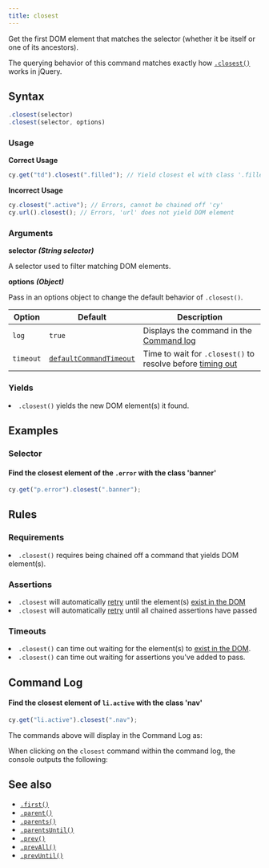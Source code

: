 ```yaml
---
title: closest
---
```


Get the first DOM element that matches the selector (whether it be itself or one of its ancestors).

<Alert type="info">

The querying behavior of this command matches exactly how [`.closest()`](http://api.jquery.com/closest) works in jQuery.

</Alert>

## Syntax

```javascript
.closest(selector)
.closest(selector, options)
```

### Usage

**<Icon name="check-circle" color="green"></Icon> Correct Usage**

```javascript
cy.get("td").closest(".filled"); // Yield closest el with class '.filled'
```

**<Icon name="exclamation-triangle" color="red"></Icon> Incorrect Usage**

```javascript
cy.closest(".active"); // Errors, cannot be chained off 'cy'
cy.url().closest(); // Errors, 'url' does not yield DOM element
```

### Arguments

**<Icon name="angle-right"></Icon> selector** **_(String selector)_**

A selector used to filter matching DOM elements.

**<Icon name="angle-right"></Icon> options** **_(Object)_**

Pass in an options object to change the default behavior of `.closest()`.

| Option    | Default                                                              | Description                                                                              |
| --------- | -------------------------------------------------------------------- | ---------------------------------------------------------------------------------------- |
| `log`     | `true`                                                               | Displays the command in the [Command log](/guides/core-concepts/test-runner#Command-Log) |
| `timeout` | [`defaultCommandTimeout`](/guides/references/configuration#Timeouts) | Time to wait for `.closest()` to resolve before [timing out](#Timeouts)                  |

### Yields [<Icon name="question-circle"/>](introduction-to-cypress#Subject-Management)

<List><li>`.closest()` yields the new DOM element(s) it found.</li></List>

## Examples

### Selector

#### Find the closest element of the `.error` with the class 'banner'

```javascript
cy.get("p.error").closest(".banner");
```

## Rules

### Requirements [<Icon name="question-circle"/>](introduction-to-cypress#Chains-of-Commands)

<List><li>`.closest()` requires being chained off a command that yields DOM element(s).</li></List>

### Assertions [<Icon name="question-circle"/>](introduction-to-cypress#Assertions)

<List><li>`.closest` will automatically [retry](/guides/core-concepts/retry-ability) until the element(s) [exist in the DOM](/guides/core-concepts/introduction-to-cypress#Default-Assertions)</li><li>`.closest` will automatically [retry](/guides/core-concepts/retry-ability) until all chained assertions have passed</li></List>

### Timeouts [<Icon name="question-circle"/>](introduction-to-cypress#Timeouts)

<List><li>`.closest()` can time out waiting for the element(s) to [exist in the DOM](/guides/core-concepts/introduction-to-cypress#Default-Assertions).</li><li>`.closest()` can time out waiting for assertions you've added to pass.</li></List>

## Command Log

#### Find the closest element of `li.active` with the class 'nav'

```javascript
cy.get("li.active").closest(".nav");
```

The commands above will display in the Command Log as:

<DocsImage src="/img/api/closest/find-closest-nav-element-in-test.png" alt="Command Log closest" ></DocsImage>

When clicking on the `closest` command within the command log, the console outputs the following:

<DocsImage src="/img/api/closest/closest-console-logs-elements-found.png" alt="console.log closest" ></DocsImage>

## See also

- [`.first()`](/api/commands/first)
- [`.parent()`](/api/commands/parent)
- [`.parents()`](/api/commands/parents)
- [`.parentsUntil()`](/api/commands/parentsuntil)
- [`.prev()`](/api/commands/prev)
- [`.prevAll()`](/api/commands/prevall)
- [`.prevUntil()`](/api/commands/prevuntil)
